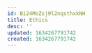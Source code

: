 ```yaml
---
id: Bi24MoZsj9l2nqsthxkNH
title: Ethics
desc: ''
updated: 1634267791742
created: 1634267791742
---
```


